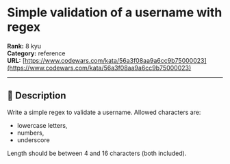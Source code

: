 # Simple validation of a username with regex

**Rank:** 8 kyu  
**Category:** reference  
**URL:** [https://www.codewars.com/kata/56a3f08aa9a6cc9b75000023](https://www.codewars.com/kata/56a3f08aa9a6cc9b75000023)

---

## 📝 Description

Write a simple regex to validate a username. Allowed characters are:

- lowercase letters,
- numbers,
- underscore

Length should be between 4 and 16 characters (both included).
